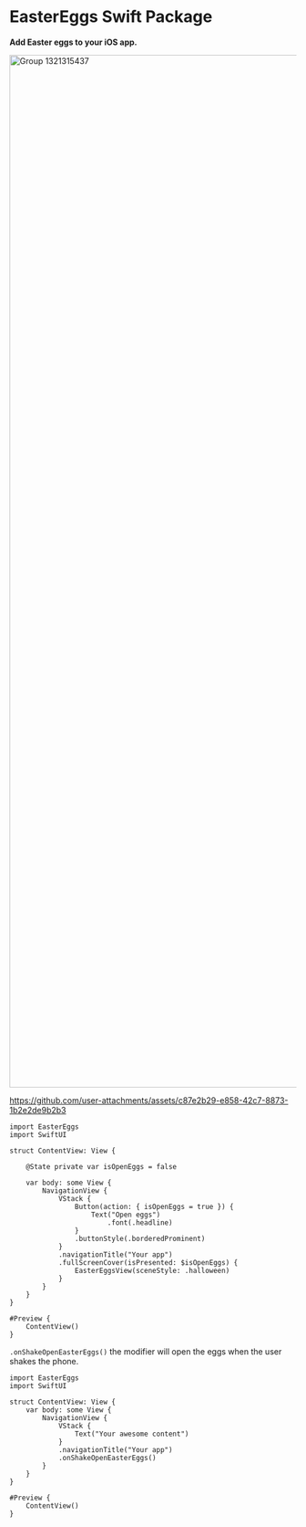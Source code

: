# EasterEggs Swift Package
**Add Easter eggs to your iOS app.**

<img width="3658" height="1809" alt="Group 1321315437" src="https://github.com/user-attachments/assets/76fcbb81-84df-487a-be3a-d54bfbd5aa16" />

https://github.com/user-attachments/assets/c87e2b29-e858-42c7-8873-1b2e2de9b2b3

```
import EasterEggs
import SwiftUI

struct ContentView: View {
    
    @State private var isOpenEggs = false
    
    var body: some View {
        NavigationView {
            VStack {
                Button(action: { isOpenEggs = true }) {
                    Text("Open eggs")
                        .font(.headline)
                }
                .buttonStyle(.borderedProminent)
            }
            .navigationTitle("Your app")
            .fullScreenCover(isPresented: $isOpenEggs) {
                EasterEggsView(sceneStyle: .halloween)
            }
        }
    }
}

#Preview {
    ContentView()
}
```

`.onShakeOpenEasterEggs()` the modifier will open the eggs when the user shakes the phone.

```
import EasterEggs
import SwiftUI

struct ContentView: View {
    var body: some View {
        NavigationView {
            VStack {
                Text("Your awesome content")
            }
            .navigationTitle("Your app")
            .onShakeOpenEasterEggs()
        }
    }
}

#Preview {
    ContentView()
}
```


